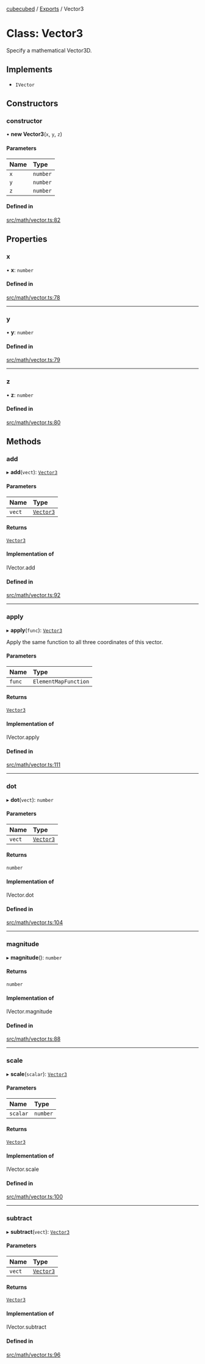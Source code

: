 [cubecubed](/reference/README.md) / [Exports](/reference/modules.md) / Vector3

# Class: Vector3

Specify a mathematical Vector3D.

## Implements

- `IVector`

## Constructors

### constructor

• **new Vector3**(`x`, `y`, `z`)

#### Parameters

| Name | Type |
| :------ | :------ |
| `x` | `number` |
| `y` | `number` |
| `z` | `number` |

#### Defined in

[src/math/vector.ts:82](https://github.com/imaphatduc/cubecubed/blob/1d9e38f/src/math/vector.ts#L82)

## Properties

### x

• **x**: `number`

#### Defined in

[src/math/vector.ts:78](https://github.com/imaphatduc/cubecubed/blob/1d9e38f/src/math/vector.ts#L78)

___

### y

• **y**: `number`

#### Defined in

[src/math/vector.ts:79](https://github.com/imaphatduc/cubecubed/blob/1d9e38f/src/math/vector.ts#L79)

___

### z

• **z**: `number`

#### Defined in

[src/math/vector.ts:80](https://github.com/imaphatduc/cubecubed/blob/1d9e38f/src/math/vector.ts#L80)

## Methods

### add

▸ **add**(`vect`): [`Vector3`](/reference/classes/Vector3.md)

#### Parameters

| Name | Type |
| :------ | :------ |
| `vect` | [`Vector3`](/reference/classes/Vector3.md) |

#### Returns

[`Vector3`](/reference/classes/Vector3.md)

#### Implementation of

IVector.add

#### Defined in

[src/math/vector.ts:92](https://github.com/imaphatduc/cubecubed/blob/1d9e38f/src/math/vector.ts#L92)

___

### apply

▸ **apply**(`func`): [`Vector3`](/reference/classes/Vector3.md)

Apply the same function to all three coordinates of this vector.

#### Parameters

| Name | Type |
| :------ | :------ |
| `func` | `ElementMapFunction` |

#### Returns

[`Vector3`](/reference/classes/Vector3.md)

#### Implementation of

IVector.apply

#### Defined in

[src/math/vector.ts:111](https://github.com/imaphatduc/cubecubed/blob/1d9e38f/src/math/vector.ts#L111)

___

### dot

▸ **dot**(`vect`): `number`

#### Parameters

| Name | Type |
| :------ | :------ |
| `vect` | [`Vector3`](/reference/classes/Vector3.md) |

#### Returns

`number`

#### Implementation of

IVector.dot

#### Defined in

[src/math/vector.ts:104](https://github.com/imaphatduc/cubecubed/blob/1d9e38f/src/math/vector.ts#L104)

___

### magnitude

▸ **magnitude**(): `number`

#### Returns

`number`

#### Implementation of

IVector.magnitude

#### Defined in

[src/math/vector.ts:88](https://github.com/imaphatduc/cubecubed/blob/1d9e38f/src/math/vector.ts#L88)

___

### scale

▸ **scale**(`scalar`): [`Vector3`](/reference/classes/Vector3.md)

#### Parameters

| Name | Type |
| :------ | :------ |
| `scalar` | `number` |

#### Returns

[`Vector3`](/reference/classes/Vector3.md)

#### Implementation of

IVector.scale

#### Defined in

[src/math/vector.ts:100](https://github.com/imaphatduc/cubecubed/blob/1d9e38f/src/math/vector.ts#L100)

___

### subtract

▸ **subtract**(`vect`): [`Vector3`](/reference/classes/Vector3.md)

#### Parameters

| Name | Type |
| :------ | :------ |
| `vect` | [`Vector3`](/reference/classes/Vector3.md) |

#### Returns

[`Vector3`](/reference/classes/Vector3.md)

#### Implementation of

IVector.subtract

#### Defined in

[src/math/vector.ts:96](https://github.com/imaphatduc/cubecubed/blob/1d9e38f/src/math/vector.ts#L96)
